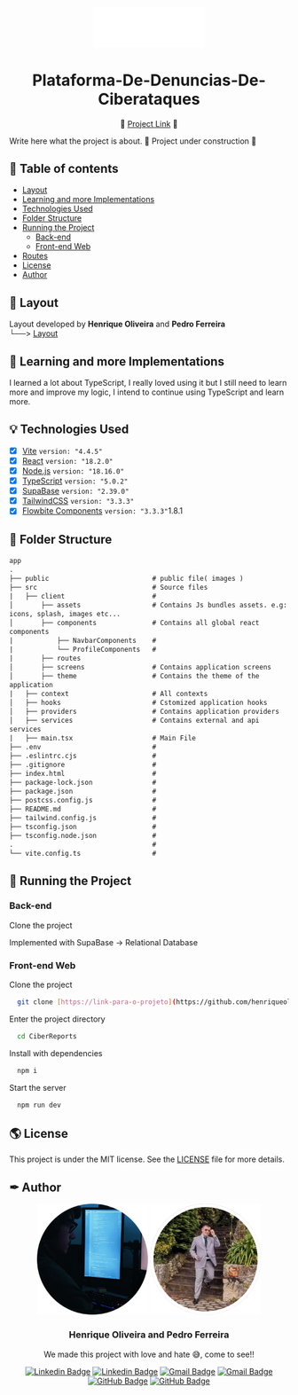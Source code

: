 <p align="center">
  <img width="200px" alt="Project Logo" title="Project Title Logo" src="https://github.com/henriqueolivgp/Plataforma-De-Denuncias-De-Ciberataques/blob/main/CiberReports/public/CRWhite.png" />
  
  <h1 align="center">Plataforma-De-Denuncias-De-Ciberataques</h1>

  <p align="center">
    🔗 <a href="https://app.visily.ai/projects/9dc5e6b0-76df-436c-8658-478c3c9da366/boards/550049" target="_blank">Project Link</a> 🔗
  </p>  
  
  Write here what the project is about.
  🚧 Project under construction 🚧
</p>

## 🧭 Table of contents

<!-- [Implementation Video](#-implementation-video)-->
- [Layout](#-layout)
- [Learning and more Implementations](#-learning-and-more-implementations)
- [Technologies Used](#-technologies-used)
- [Folder Structure](#-folder-structure)
- [Running the Project](#-running-the-project)
  - [Back-end](#back-end)
  - [Front-end Web](#front-end-web)
- [Routes](-routes)
- [License](#-license)
- [Author](#-author)

<!-- 
## 🎥 Implementation Video

In the GitHub edit, drag the video that it already puts on github itself.
-->

## 🎨 Layout

Layout developed by **Henrique Oliveira** and **Pedro Ferreira**<br>
└──> [Layout](https://app.visily.ai/projects/9dc5e6b0-76df-436c-8658-478c3c9da366/boards/550049)

## 👏 Learning and more Implementations

I learned a lot about TypeScript, I really loved using it but I still need to learn more and improve my logic, I intend to continue using TypeScript and learn more.

## 💡 Technologies Used

- [x] [Vite](https://vitejs.dev/)  ```version: "4.4.5"```
- [x] [React](https://reactjs.org/)  ```version: "18.2.0"```
- [x] [Node.js](https://nodejs.org/en/)  ```version: "18.16.0"```
- [x] [TypeScript](https://www.typescriptlang.org/)  ```version: "5.0.2"```
- [x] [SupaBase](https://supabase.com/)  ```version: "2.39.0"```
- [x] [TailwindCSS](https://tailwindcss.com/docs/installation)  ```version: "3.3.3"```
- [x] [Flowbite Components](https://flowbite.com/docs/getting-started/introduction/)  ```version: "3.3.3"```1.8.1

## 📂 Folder Structure

```plainText
app
.                       
├── public                          # public file( images )
├── src                             # Source files
|   ├── client                      #  
│       ├── assets                  # Contains Js bundles assets. e.g: icons, splash, images etc...
│       ├── components              # Contains all global react components
|           ├── NavbarComponents    #
|           └── ProfileComponents   #
|       ├── routes
│       ├── screens                 # Contains application screens
│       ├── theme                   # Contains the theme of the application
|   ├── context                     # All contexts
│   ├── hooks                       # Cstomized application hooks
│   ├── providers                   # Contains application providers
│   ├── services                    # Contains external and api services
|   ├── main.tsx                    # Main File
├── .env                            #
├── .eslintrc.cjs                   #
├── .gitignore                      #
├── index.html                      #
├── package-lock.json               #
├── package.json                    #
├── postcss.config.js               #
├── README.md                       #
├── tailwind.config.js              #
├── tsconfig.json                   #
├── tsconfig.node.json              #         
.                                   #
└── vite.config.ts                  #
```

## 🚀 Running the Project

### Back-end

Clone the project

Implemented with SupaBase -> Relational Database 

### Front-end Web

Clone the project

```bash
  git clone [https://link-para-o-projeto](https://github.com/henriqueolivgp/Plataforma-De-Denuncias-De-Ciberataques.git)
```

Enter the project directory

```bash
  cd CiberReports
```

Install with dependencies

```bash
  npm i
```

Start the server

```bash
  npm run dev
```

## 🌎 License

This project is under the MIT license. See the [LICENSE](https://github.com/henriqueolivgp/Plataforma-De-Denuncias-De-Ciberataques/blob/main/LICENSE) file for more details.

## ✒ Author

<p align="center">
  <img width="200px" alt="Henrique Oliveira" title="Author Henrique Oliveira" src="https://github.com/henriqueolivgp/Plataforma-De-Denuncias-De-Ciberataques/blob/main/CiberReports/src/client/assets/HenryDev.png" />
  <img width="200px" alt="Pedro Ferreira" title="Author Pedro Ferreira" src="https://github.com/henriqueolivgp/Plataforma-De-Denuncias-De-Ciberataques/blob/main/CiberReports/src/client/assets/PedroF.png" />

  <h3 align="center">Henrique Oliveira and Pedro Ferreira</h3>
  
  <p align="center">  
    We made this project with love and hate 😅, come to see!!
  </p>
</p>  
  
<div align="center">

[![Linkedin Badge](https://img.shields.io/badge/-LinkedIn(HenriqueOliveira)-1f6feb?style=flat-square&logo=Linkedin&logoColor=white&link=https://www.linkedin.com/in/henrique-oliveira-gp)](https://www.linkedin.com/in/henrique-oliveira-gp)
[![Linkedin Badge](https://img.shields.io/badge/-LinkedIn(PedroFerreira)-1f6feb?style=flat-square&logo=Linkedin&logoColor=white&link=https://www.linkedin.com/in/henrique-oliveira-gp)](https://www.linkedin.com/in/henrique-oliveira-gp) 
[![Gmail Badge](https://img.shields.io/badge/-HenriqueOliveira-1f6feb?style=flat-square&logo=Gmail&logoColor=white&link=mailto:henriqueoliveira.g.p)](mailto:henriqueoliveira.g.p@gmail.com)
[![Gmail Badge](https://img.shields.io/badge/-PedroFerreira-1f6feb?style=flat-square&logo=Gmail&logoColor=white&link=mailto:metanolpedro)](mailto:metanolpedro@gmail.com)
[![GitHub Badge](https://img.shields.io/badge/-GitHub-1f6feb?style=flat-square&logo=GitHub&logoColor=white&link=https://github.com/henriqueolivgp)](https://github.com/henriqueolivgp)
[![GitHub Badge](https://img.shields.io/badge/-GitHub-1f6feb?style=flat-square&logo=GitHub&logoColor=white&link=https://github.com/pedrof04)](https://github.com/pedrof04)

</div>  
  
 
